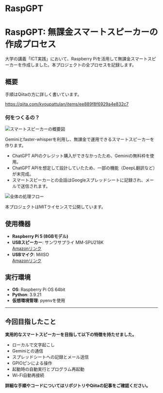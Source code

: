# RaspGPT

# RaspGPT: 無課金スマートスピーカーの作成プロセス

大学の講義「ICT実践」において、Raspberry Piを活用して無課金スマートスピーカーを作成しました。本プロジェクトの全プロセスを記録します。

## 概要

手順はQiitaの方に詳しく書いています。

https://qiita.com/kyoupattulan/items/ee889f8f6929a4e832c7


### 何をつくるの？
![スマートスピーカーの概要図](https://qiita-image-store.s3.ap-northeast-1.amazonaws.com/0/3984207/071c1138-6224-0b8f-a758-56b9953830f7.png)

Geminiとfaster-whisperを利用し、無課金で運用できるスマートスピーカーを作ります。

- ChatGPT APIのクレジット購入ができなかったため、Geminiの無料枠を使用。
- ChatGPT APIを想定して設計していたため、一部の機能（DeepL翻訳など）が未完成。
- スマートスピーカーとの会話はGoogleスプレッドシートに記録され、メールで送信されます。

![全体の処理フロー](https://qiita-image-store.s3.ap-northeast-1.amazonaws.com/0/3984207/86f30ca3-dfa5-8ec3-484b-64b3d22a4535.png)

本プロジェクトはMITライセンスで公開しています。

## 使用機器
- **Raspberry Pi 5 (8GBモデル)**
- **USBスピーカー**: サンワサプライ MM-SPU218K  
  [Amazonリンク](https://www.amazon.co.jp/dp/B0CKKW6Z32)
- **USBマイク**: MillSO  
  [Amazonリンク](https://www.amazon.co.jp/dp/B0CHTVQK9D/)

## 実行環境
- **OS**: Raspberry Pi OS 64bit
- **Python**: 3.9.21
- **仮想環境管理**: pyenvを使用

---

## 今回目指したこと

**実用的なスマートスピーカーを目指して以下の特徴を持たせました。**

- ローカルで文字起こし
- Geminiとの通信
- スプレッドシートへの記録とメール送信
- GPIOピンによる操作
- 起動時の自動実行とプログラム再起動
- Wi-Fi自動再接続

**詳細な手順やコードについてはリポジトリやQiitaの記事をご確認ください。**
